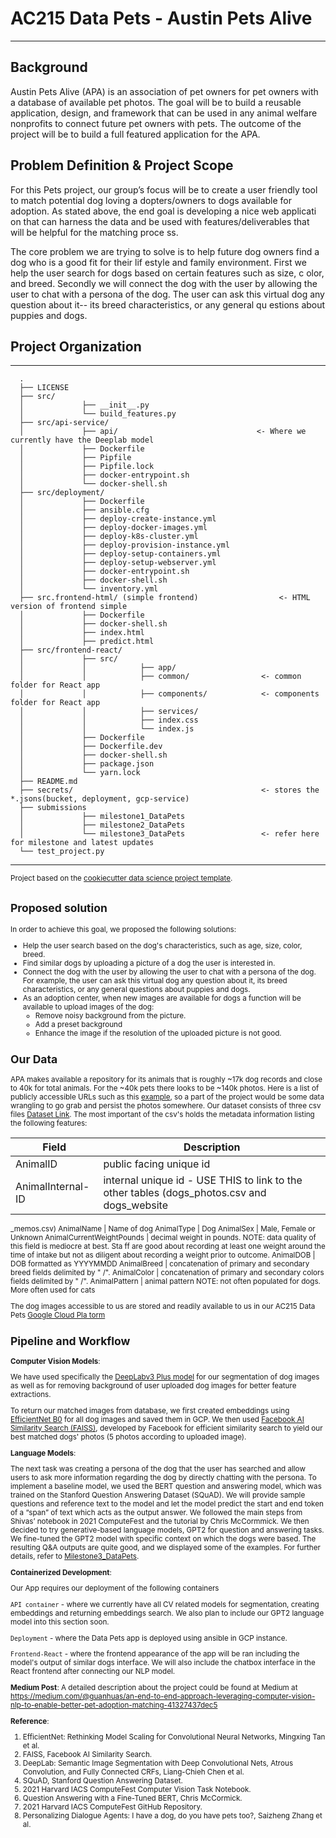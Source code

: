 # **AC215 Data Pets - Austin Pets Alive**

------

## Background

Austin Pets Alive (APA) is an association of pet owners for pet owners with a database of available pet photos.
 The goal will be to build a reusable application, design, and framework that can be used in any animal welfare
 nonprofits to connect future pet owners with pets. The outcome of the project will be to build a full featured
 application for the APA.

## Problem Definition & Project Scope

For this Pets project, our group’s focus will be to create a user friendly tool to match potential dog loving a
dopters/owners to dogs available for adoption. As stated above, the end goal is developing a nice web applicati
on that can harness the data and be used with features/deliverables that will be helpful for the matching proce
ss.

The core problem we are trying to solve is to help future dog owners find a dog who is a good fit for their lif
estyle and family environment. First we help the user search for dogs based on certain features such as size, c
olor, and breed. Secondly we will connect the dog with the user by allowing the user to chat with a persona of
the dog. The user can ask this virtual dog any question about it-- its breed characteristics, or any general qu
estions about puppies and dogs.

## Project Organization
------------
      .
      ├── LICENSE
      ├── src/
      │             ├── __init__.py
      │             └── build_features.py
      ├── src/api-service/
      │             ├── api/                               <- Where we currently have the Deeplab model
      │             ├── Dockerfile                               
      │             ├── Pipfile
      │             ├── Pipfile.lock
      │             ├── docker-entrypoint.sh
      │             └── docker-shell.sh
      ├── src/deployment/
      │             ├── Dockerfile
      │             ├── ansible.cfg
      │             ├── deploy-create-instance.yml
      │             ├── deploy-docker-images.yml
      │             ├── deploy-k8s-cluster.yml
      │             ├── deploy-provision-instance.yml
      │             ├── deploy-setup-containers.yml
      │             ├── deploy-setup-webserver.yml
      │             ├── docker-entrypoint.sh
      │             ├── docker-shell.sh
      │             └── inventory.yml
      ├── src.frontend-html/ (simple frontend)                  <- HTML version of frontend simple
      │             ├── Dockerfile
      │             ├── docker-shell.sh
      │             ├── index.html
      │             ├── predict.html
      ├── src/frontend-react/
      │             ├── src/
      │             │            ├── app/                                 
      │             │            ├── common/                <- common folder for React app   
      │             │            ├── components/            <- components folder for React app
      │             │            ├── services/
      │             │            ├── index.css
      │             │            └── index.js 
      │             ├── Dockerfile
      │             ├── Dockerfile.dev
      │             ├── docker-shell.sh
      │             ├── package.json
      │             └── yarn.lock
      ├── README.md
      ├── secrets/                                          <- stores the *.jsons(bucket, deployment, gcp-service)
      ├── submissions
      │             ├── milestone1_DataPets
      │             ├── milestone2_DataPets
      │             └── milestone3_DataPets                 <- refer here for milestone and latest updates
      └── test_project.py

--------

<p><small>Project based on the <a target="_blank" href="https://drivendata.github.io/cookiecutter-data-science/
">cookiecutter data science project template</a>.

## Proposed solution

In order to achieve this goal, we proposed the following solutions:

- Help the user search based on the dog's characteristics, such as age, size, color, breed.
- Find similar dogs by uploading a picture of a dog the user is interested in.
- Connect the dog with the user by allowing the user to chat with a persona of the dog. For example, the user can ask this virtual dog any question about it, its breed characteristics, or any general questions about puppies and dogs.
- As an adoption center, when new images are available for dogs a function will be available to upload images of the dog:
    * Remove noisy background from the picture.
    * Add a preset background
    * Enhance the image if the resolution of the uploaded picture is not good.


## Our Data

APA makes available a repository for its animals that is roughly ~17k dog records and close to 40k for total animals. For the ~40k pets there looks to be ~140k photos. Here is a list of publicly accessible URLs such as this [example](https://www.shelterluv.com/sites/default/files/animal_pics/464/2018/07/11/21/20180711213702.png), so a part of the project would be some data wrangling to go grab and persist the photos somewhere.
Our dataset consists of three csv files [Dataset Link](https://drive.google.com/drive/folders/1LCYLVkwZSHfkKvJUXs3EtHWRjUSUWZGy?usp=sharing). The most important of the csv's holds the metadata information listing the following features:

| Field | Description |
|---|---|
AnimalID | public facing unique id
AnimalInternal-ID | internal unique id - USE THIS to link to the other tables (dogs_photos.csv and dogs_website
_memos.csv)
AnimalName | Name of dog
AnimalType | Dog
AnimalSex | Male, Female or Unknown
AnimalCurrentWeightPounds | decimal weight in pounds. NOTE: data quality of this field is mediocre at best. Sta
ff are good about recording at least one weight around the time of intake but not as diligent about recording a
 weight prior to outcome.
AnimalDOB | DOB formatted as YYYYMMDD
AnimalBreed | concatenation of primary and secondary breed fields delimited by " /".
AnimalColor | concatenation of primary and secondary colors fields delimited by " /".
AnimalPattern | animal pattern NOTE: not often populated for dogs. More often used for cats

The dog images accessible to us are stored and readily available to us in our AC215 Data Pets [Google Cloud Pla
torm](https://console.cloud.google.com/storage/browser?project=ac215-data-pets&prefix=&forceOnObjectsSortingFiltering=false&pageState=(%22GcsBucketList%22:(%22f%22:%22%255B%255D%22))) 


## __Pipeline and Workflow__

**Computer Vision Models**:

We have used specifically the [DeepLabv3 Plus model](https://github.com/AvivSham/DeepLabv3) for our segmentation of dog images as well as for removing background of user uploaded dog images for better feature extractions.

To return our matched images from database, we first created embeddings using [EfficientNet B0](https://arxiv.org/pdf/1905.11946.pdf) for all dog images and saved them in GCP. We then used [Facebook AI Similarity Search (FAISS)](https://github.com/facebookresearch/faiss), developed by Facebook for efficient similarity search to yield our best matched dogs' photos (5 photos according to uploaded image).


**Language Models**:

The next task was creating a persona of the dog that the user has searched and allow users to ask more information regarding the dog by directly chatting with the persona. To implement a baseline model, we used the BERT question and answering model, which was trained on the Stanford Question Answering Dataset (SQuAD). We will provide sample questions and reference text to the model and let the model predict the start and end token of a “span” of text which acts as the output answer. We followed the main steps from Shivas’ notebook in 2021 ComputeFest and the tutorial by Chris McCormmick. We then decided to try generative-based language models, GPT2 for question and answering tasks. We fine-tuned the GPT2 model with specific context on which the dogs were based. The resulting Q&A outputs are quite good, and we displayed some of the examples. For further details, refer to [Milestone3_DataPets](https://github.com/yuxinxu77/AC215_DataPets/tree/main/submissions/milestone3_DataPets).


**Containerized Development**:

Our App requires our deployment of the following containers

`API container` - where we currently have all CV related models for segmentation, creating embeddings and returning embeddings search. We also plan to include our GPT2 language model into this section soon.

`Deployment` - where the Data Pets app is deployed using ansible in GCP instance.

`Frontend-React` - where the frontend appearance of the app will be ran including the model's output of similar dogs interface. We will also include the chatbox interface in the React frontend after connecting our NLP model.

**Medium Post**:
A detailed description about the project could be found at Medium at https://medium.com/@guanhuas/an-end-to-end-approach-leveraging-computer-vision-nlp-to-enable-better-pet-adoption-matching-41327437dec5

**Reference**:
1. EfficientNet: Rethinking Model Scaling for Convolutional Neural Networks, Mingxing Tan et al.
2. FAISS, Facebook AI Similarity Search.
3. DeepLab: Semantic Image Segmentation with Deep Convolutional Nets, Atrous Convolution, and Fully Connected CRFs, Liang-Chieh Chen et al. 
4. SQuAD, Stanford Question Answering Dataset.
5. 2021 Harvard IACS ComputeFest Computer Vision Task Notebook.
6. Question Answering with a Fine-Tuned BERT, Chris McCormick.
7. 2021 Harvard IACS ComputeFest GitHub Repository.
8. Personalizing Dialogue Agents: I have a dog, do you have pets too?, Saizheng Zhang et al.
